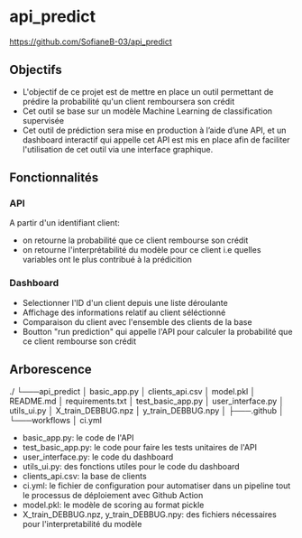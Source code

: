 # api_predict

https://github.com/SofianeB-03/api_predict


## Objectifs

- L'objectif de ce projet est de mettre en place un outil permettant de prédire la probabilité qu'un client remboursera son crédit
- Cet outil se base sur un modèle Machine Learning de classification supervisée
- Cet outil de prédiction sera mise en production à l’aide d’une API, et un dashboard interactif qui appelle cet API est mis en place afin de faciliter l'utilisation de cet outil via une interface graphique.


## Fonctionnalités

### API

A partir d'un identifiant client:
- on retourne la probabilité que ce client rembourse son crédit
- on retourne l'interprétabilité du modèle pour ce client i.e quelles variables ont le plus contribué à la prédicition


### Dashboard

- Selectionner l'ID d'un client depuis une liste déroulante
- Affichage des informations relatif au client séléctionné
- Comparaison du client avec l'ensemble des clients de la base
- Boutton "run prediction" qui appelle l'API pour calculer la probabilité que ce client rembourse son crédit


## Arborescence

./
└───api_predict
    │   basic_app.py
	│   clients_api.csv
	│   model.pkl
	│   README.md
	│   requirements.txt
	│   test_basic_app.py
	│   user_interface.py
	│   utils_ui.py
	│   X_train_DEBBUG.npz
	│   y_train_DEBBUG.npy
	│
	├───.github
	│   └───workflows
	│           ci.yml


- basic_app.py: le code de l'API
- test_basic_app.py: le code pour faire les tests unitaires de l'API
- user_interface.py: le code du dashboard
- utils_ui.py: des fonctions utiles pour le code du dashboard
- clients_api.csv: la base de clients
- ci.yml: le fichier de configuration pour automatiser dans un pipeline tout le processus de déploiement avec Github Action
- model.pkl: le modèle de scoring au format pickle
- X_train_DEBBUG.npz, y_train_DEBBUG.npy: des fichiers nécessaires pour l'interpretabilité du modèle